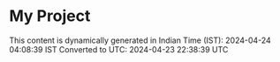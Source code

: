 # My Project

This content is dynamically generated in Indian Time (IST): 2024-04-24 04:08:39 IST
Converted to UTC: 2024-04-23 22:38:39 UTC
